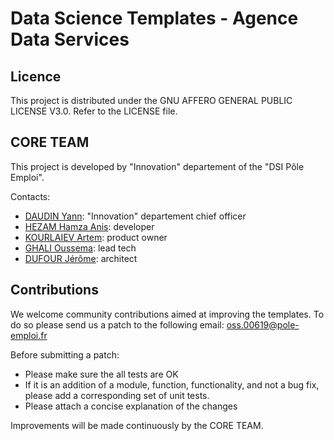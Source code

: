 # Data Science Templates - Agence Data Services

## Licence

This project is distributed under the GNU AFFERO GENERAL PUBLIC LICENSE V3.0. Refer to the LICENSE file.

## CORE TEAM

This project is developed by "Innovation" departement of the "DSI Pôle Emploi".

Contacts:
- [DAUDIN Yann](mailto:yann.daudin@pole-emploi.fr): "Innovation" departement chief officer
- [HEZAM Hamza Anis](mailto:hamza-anis.hezam@pole-emploi.fr): developer
- [KOURLAIEV Artem](mailto:artem.kourlaiev-ext@pole-emploi.fr): product owner
- [GHALI Oussema](mailto:oussema.ghali-ext@pole-emploi.fr): lead tech
- [DUFOUR Jérôme](mailto:jean-marc.dufour-ext@pole-emploi.fr): architect

## Contributions

We welcome community contributions aimed at improving the templates. To do so please send us a patch to the following email: [oss.00619@pole-emploi.fr](mailto:oss.00619@pole-emploi.fr)

Before submitting a patch:
- Please make sure the all tests are OK
- If it is an addition of a module, function, functionality, and not a bug fix, please add a corresponding set of unit tests.
- Please attach a concise explanation of the changes

Improvements will be made continuously by the CORE TEAM.

